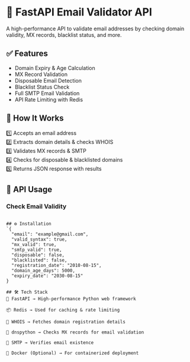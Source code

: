 # 🚀 FastAPI Email Validator API  

A high-performance API to validate email addresses by checking domain validity, MX records, blacklist status, and more.  

## ✅ Features  
- Domain Expiry & Age Calculation  
- MX Record Validation  
- Disposable Email Detection  
- Blacklist Status Check  
- Full SMTP Email Validation  
- API Rate Limiting with Redis  

## 📡 How It Works  
1️⃣ Accepts an email address  
2️⃣ Extracts domain details & checks WHOIS  
3️⃣ Validates MX records & SMTP  
4️⃣ Checks for disposable & blacklisted domains  
5️⃣ Returns JSON response with results  

## 🔗 API Usage  
### **Check Email Validity**  
```http POST /check_email?email=example@gmail.com

## ⚙️ Installation
`{
  "email": "example@gmail.com",
  "valid_syntax": true,
  "mx_valid": true,
  "smtp_valid": true,
  "disposable": false,
  "blacklisted": false,
  "registration_date": "2010-08-15",
  "domain_age_days": 5000,
  "expiry_date": "2030-08-15"
}

## 🛠️ Tech Stack
🚀 FastAPI → High-performance Python web framework

📦 Redis → Used for caching & rate limiting

📡 WHOIS → Fetches domain registration details

📩 dnspython → Checks MX records for email validation

📮 SMTP → Verifies email existence

🐳 Docker (Optional) → For containerized deployment


